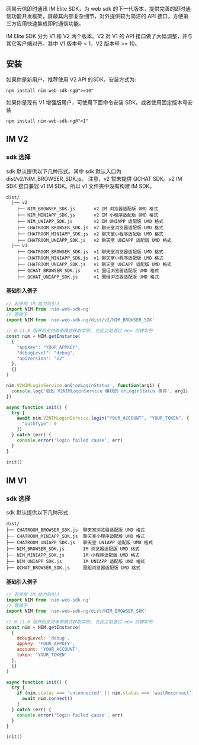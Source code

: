 网易云信即时通讯 IM Elite SDK，为 web sdk 的下一代版本，提供完善的即时通信功能开发框架，屏蔽其内部复杂细节，对外提供较为简洁的 API 接口，方便第三方应用快速集成即时通信功能。

IM Elite SDK 分为 V1 和 V2 两个版本。V2 对 V1 的 API 接口做了大幅调整，并与其它客户端对齐。其中 V1 版本号 < 1，V2 版本号 >= 10。

## 安装

如果你是新用户，推荐使用 V2 API 的SDK，安装方式为:

```
npm install nim-web-sdk-ng@">=10"
```

如果你是现有 V1 增强版用户，可使用下面命令安装 SDK。或者使用固定版本号安装

```
npm install nim-web-sdk-ng@"<1"
```

## IM V2

### sdk 选择

sdk 默认提供以下几种形式。其中 sdk 默认入口为 dist/v2/NIM_BROWSER_SDK.js。
注意，v2 暂未提供 QCHAT SDK。v2 IM SDK 接口兼容 v1 IM SDK。所以 v1 文件夹中没有构建 IM SDK。

```
dist/
  |── v2
    ├── NIM_BROWSER_SDK.js       v2 IM 浏览器适配版 UMD 格式
    ├── NIM_MINIAPP_SDK.js       v2 IM 小程序适配版 UMD 格式
    ├── NIM_UNIAPP_SDK.js        v2 IM UNIAPP 适配版 UMD 格式
    ├── CHATROOM_BROWSER_SDK.js  v2 聊天室浏览器适配版 UMD 格式
    ├── CHATROOM_MINIAPP_SDK.js  v2 聊天室小程序适配版 UMD 格式
    ├── CHATROOM_UNIAPP_SDK.js   v2 聊天室 UNIAPP 适配版 UMD 格式
  |── v1
    ├── CHATROOM_BROWSER_SDK.js  v1 聊天室浏览器适配版 UMD 格式
    ├── CHATROOM_MINIAPP_SDK.js  v1 聊天室小程序适配版 UMD 格式
    ├── CHATROOM_UNIAPP_SDK.js   v1 聊天室 UNIAPP 适配版 UMD 格式
    ├── QCHAT_BROWSER_SDK.js     v1 圈组浏览器适配版 UMD 格式
    ├── QCHAT_UNIAPP_SDK.js      v1 圈组浏览器适配版 UMD 格式
```

#### 基础引入例子

```js
// 若使用 IM 能力则引入
import NIM from 'nim-web-sdk-ng'
// 等效于
import NIM from 'nim-web-sdk-ng/dist/v2/NIM_BROWSER_SDK'

// 0.11.0 版开始支持单例模式获取实例, 在此之前通过 new 创建实例
const nim = NIM.getInstance(
  {
    "appkey": "YOUR_APPKEY",
    "debugLevel": "debug",
    "apiVersion": "v2"
  },
  {}
)

nim.V2NIMLoginService.on('onLoginStatus', function(arg1) {
  console.log('收到 V2NIMLoginService 模块的 onLoginStatus 事件', arg1)
})

async function init() {
  try {
    await nim.V2NIMLoginService.login("YOUR_ACCOUNT", "YOUR_TOKEN", {
      "authType": 0
    })
  } catch (err) {
    console.error('login failed cause', err)
  }
}

init()
```

## IM V1

### sdk 选择

sdk 默认提供以下几种形式

```
dist/
├── CHATROOM_BROWSER_SDK.js  聊天室浏览器适配版 UMD 格式
├── CHATROOM_MINIAPP_SDK.js  聊天室小程序适配版 UMD 格式
├── CHATROOM_UNIAPP_SDK.js   聊天室 UNIAPP 适配版 UMD 格式
├── NIM_BROWSER_SDK.js       IM 浏览器适配版 UMD 格式
├── NIM_MINIAPP_SDK.js       IM 小程序适配版 UMD 格式
├── NIM_UNIAPP_SDK.js        IM UNIAPP 适配版 UMD 格式
├── QCHAT_BROWSER_SDK.js     圈组浏览器适配版 UMD 格式
```

#### 基础引入例子

```js
// 若使用 IM 能力则引入
import NIM from 'nim-web-sdk-ng'
// 等效于
import NIM from 'nim-web-sdk-ng/dist/NIM_BROWSER_SDK'

// 0.11.0 版开始支持单例模式获取实例, 在此之前通过 new 创建实例
const nim = NIM.getInstance(
  {
    debugLevel: 'debug',
    appkey: 'YOUR_APPKEY',
    account: 'YOUR_ACCOUNT',
    token: 'YOUR_TOKEN'
  },
  {}
)

async function init() {
  try {
    if (nim.status === 'unconnected' || nim.status === 'waitReconnect') {
      await nim.connect()
    }
  } catch (err) {
    console.error('login failed cause', err)
  }
}

init()
```
